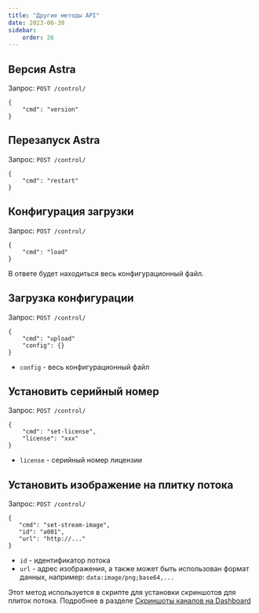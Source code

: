 ```yaml
---
title: "Другие методы API"
date: 2023-06-30
sidebar:
    order: 26
---
```


## Версия Astra[](/ru/astra/admin-guide/api/other#astra-version)

Запрос: `POST /control/`

```
{
    "cmd": "version"
}
```

## Перезапуск Astra[](/ru/astra/admin-guide/api/other#astra-restart)

Запрос: `POST /control/`

```
{
    "cmd": "restart"
}
```

## Конфигурация загрузки[](/ru/astra/admin-guide/api/other#download-configuration)

Запрос: `POST /control/`

```
{
    "cmd": "load"
}
```

В ответе будет находиться весь конфигурационный файл.

## Загрузка конфигурации[](/ru/astra/admin-guide/api/other#upload-configuration)

Запрос: `POST /control/`

```
{
    "cmd": "upload"
    "config": {}
}
```

- `config` - весь конфигурационный файл

## Установить серийный номер[](/ru/astra/admin-guide/api/other#set-serial-number)

Запрос: `POST /control/`

```
{
    "cmd": "set-license",
    "license": "xxx"
}
```

- `license` - серийный номер лицензии

## Установить изображение на плитку потока[](/ru/astra/admin-guide/api/other#set-image-to-the-stream-tile)

Запрос: `POST /control/`

```
{
   "cmd": "set-stream-image",
   "id": "a001",
   "url": "http://..."
}
```

- `id` - идентификатор потока
- `url` - адрес изображения, а также может быть использован формат данных, например: `data:image/png;base64,...`

Этот метод используется в скрипте для установки скриншотов для плиток потока. Подробнее в разделе [Скриншоты каналов на Dashboard](/ru/astra/admin-guide/administration/mosaic)

